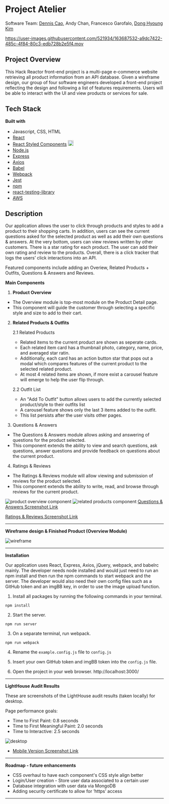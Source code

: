 # Project Atelier
Software Team: [Dennis Cao](https://www.linkedin.com/in/dennisrcao/), Andy Chan, Francesco Garofalo, [Dong Hyoung Kim](https://www.linkedin.com/in/dong-hyoung-kim-7686b8222/)



https://user-images.githubusercontent.com/521934/163687532-a9dc7422-485c-4f84-80c3-edb728b2e5f4.mov


## Project Overview

This Hack Reactor front-end project is a multi-page e-commerce website retrieving all product information from an API database.
Given a wireframe design, our group of four software engineers developed a front-end project reflecting the design and following a list of features requirements.
Users will be able to interact with the UI and view products or services for sale. 


## Tech Stack
**Built with**
- Javascript, CSS, HTML <img height="16" width="16" src="https://github.com/get-icon/geticon/raw/master/icons/javascript.svg" /><img height="16" width="16" src="https://simpleicons.org/icons/css3.svg" /><img height="16" width="16" src="https://simpleicons.org/icons/html5.svg" />
- [React](https://reactjs.org/)  <img height="16" width="16" src="https://simpleicons.org/icons/react.svg" />
- [React Styled Components](https://styled-components.com/)  <img height="18" width="18" src="https://simpleicons.org/icons/styledcomponents.svg" />
- [Node.js](https://nodejs.org/en/)  <img height="16" width="16" src="https://simpleicons.org/icons/nodedotjs.svg" />
- [Express](https://expressjs.com/)  <img height="16" width="16" src="https://github.com/get-icon/geticon/raw/master/icons/express.svg" />
- [Axios](https://www.npmjs.com/package/axios)  <img height="16" width="16" src="https://simpleicons.org/icons/nodedotjs.svg" />
- [Babel](https://babeljs.io/)  <img height="16" width="16" src="https://simpleicons.org/icons/babel.svg" />
- [Webpack](https://webpack.js.org/)  <img height="16" width="16" src="https://simpleicons.org/icons/webpack.svg" />
- [Jest](https://jestjs.io/docs/getting-started)  <img height="16" width="16" src="https://simpleicons.org/icons/jest.svg" />
- [npm](https://www.npmjs.com/)  <img height="16" width="16" src="https://simpleicons.org/icons/npm.svg" />
- [react-testing-library](https://testing-library.com/docs/react-testing-library/intro/)  <img height="16" width="16" src="https://simpleicons.org/icons/testinglibrary.svg" />
- [AWS](https://aws.amazon.com/ec2/)  <img height="16" width="16" src="https://simpleicons.org/icons/amazonaws.svg" />


## Description

Our application allows the user to click through products and styles to add a product to their shopping carts. In addition, users can see the current questions asked for the selected product as well as add their own questions & answers. At the very bottom, users can view reviews written by other customers. There is a star rating for each product. The user can add their own rating and review to the products. Overall, there is a click tracker that logs the users’ click interactions into an API.

Featured components include adding an Overiew, Related Products + Outfits, Questions & Answers and Reviews.

**Main Components**
1) **Product Overview**
* The Overview module is top-most module on the Product Detail page.
* This component will guide the customer through selecting a specific style and size to add to their cart.
2) **Related Products & Outfits**

    2.1 Related Products
    * Related items to the current product are shown as seperate cards. 
    * Each related item card has a thumbnail photo, category, name, price, and averaged star ratin.
    * Additionally, each card has an action button star that pops out a modal which compares features of the current product to the selected related product. 
    * At most 4 related items are shown, if more exist a carousel feature will emerge to help the user flip through. 

    2.2 Outfit List
    * An "Add To Outfit" button allows users to add the currently selected product/style to their outfits list
    * A carousel feature shows only the last 3 items added to the outfit.
    * This list persists after the user visits other pages.

3) Questions & Answers
* The Questions & Answers module allows asking and answering of questions for the product selected.
* This component extends the ability to view and search questions, ask questions, answer questions and provide feedback on questions about the current product.
4) Ratings & Reviews
* The Ratings & Reviews module will allow viewing and submission of reviews for the product selected.
* This component extends the ability to write, read, and browse through reviews for the current product.

![product overview component](https://github.com/Louis-La/atelier-front-end-capstone-project/blob/main/screenshots/ProductOverview.png)
![related products component](https://github.com/Louis-La/atelier-front-end-capstone-project/blob/main/screenshots/RelatedProducts.png)
[Questions & Answers Screenshot Link](https://drive.google.com/file/d/1Rchka4OMjUognCv3MwobskHrvEwxBQef/view?usp=sharing)

[Ratings & Reviews Screenshot Link](https://drive.google.com/file/d/1A28eU5CArZtWi7UuVLrLoFR0wghoDS8g/view?usp=sharing)

---
**Wireframe design & Finished Product (Overview Module)**

![wireframe](https://github.com/Louis-La/atelier-front-end-capstone-project/blob/main/WireframeAndBusinessDoc/ProductOverviewWireFrameComparison.png)

---
**Installation**

Our application uses React, Express, Axios, jQuery,  webpack, and babelrc mainly. The developer needs node installed and would just need to run an npm install and then run the npm commands to start webpack and the server. The developer would also need their own config files such as a GitHub token and an imgBB key, in order to use the image upload function.

1) Install all packages by running the following commands in your terminal.
```
npm install
```
2) Start the server.
```
npm run server
```
3) On a separate terminal, run webpack.
```
npm run webpack
```

4) Rename the `example.config.js` file to `config.js`

5) Insert your own GitHub token and imgBB token into the `config.js` file.

6) Open the project in your web browser.
http://localhost:3000/

---
**LightHouse Audit Results**

These are screenshots of the LightHouse audit results (taken locally) for desktop.

Page performance goals:
* Time to First Paint: 0.8 seconds
* Time to First Meaningful Paint: 2.0 seconds
* Time to Interactive: 2.5 seconds

![desktop](https://github.com/Louis-La/atelier-front-end-capstone-project/blob/main/SpeedTestsScreenshots/LightHouseAuditDesktop.png)

* [Mobile Version Screenshot Link](https://github.com/Louis-La/atelier-front-end-capstone-project/blob/main/SpeedTestsScreenshots/LightHouseAuditMobile.png)

---
**Roadmap - future enhancements**

* CSS overhaul to have each component's CSS style align better
* Login/User creation - Store user data associated to a certain user
* Database integration with user data via MongoDB
* Adding security certificate to allow for ‘https’ access

---





